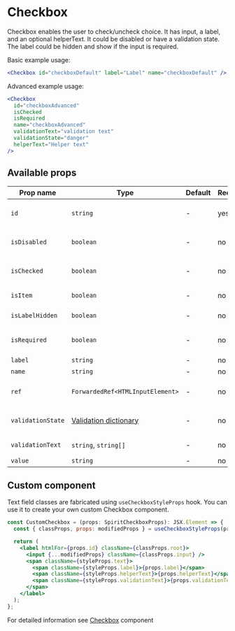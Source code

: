# Checkbox

Checkbox enables the user to check/uncheck choice.
It has input, a label, and an optional helperText.
It could be disabled or have a validation state.
The label could be hidden and show if the input is required.

Basic example usage:

```jsx
<Checkbox id="checkboxDefault" label="Label" name="checkboxDefault" />
```

Advanced example usage:

```jsx
<Checkbox
  id="checkboxAdvanced"
  isChecked
  isRequired
  name="checkboxAdvanced"
  validationText="validation text"
  validationState="danger"
  helperText="Helper text"
/>
```

## Available props

| Prop name         | Type                                           | Default | Required | Description                    |
| ----------------- | ---------------------------------------------- | ------- | -------- | ------------------------------ |
| `id`              | `string`                                       | -       | yes      | Input and label identification |
| `isDisabled`      | `boolean`                                      | -       | no       | Whether is field disabled      |
| `isChecked`       | `boolean`                                      | -       | no       | Whether is field checked       |
| `isItem`          | `boolean`                                      | -       | no       | To render in [Item][item] mode |
| `isLabelHidden`   | `boolean`                                      | -       | no       | Whether is label hidden        |
| `isRequired`      | `boolean`                                      | -       | no       | Whether is field required      |
| `label`           | `string`                                       | -       | no       | Label text                     |
| `name`            | `string`                                       | -       | no       | Input name                     |
| `ref`             | `ForwardedRef<HTMLInputElement>`               | -       | no       | Input element reference        |
| `validationState` | [Validation dictionary][dictionary-validation] | -       | no       | Type of validation state.      |
| `validationText`  | `string`, `string[]`                           | -       | no       | Validation text                |
| `value`           | `string`                                       | -       | no       | Input value                    |

## Custom component

Text field classes are fabricated using `useCheckboxStyleProps` hook. You can use it to create your own custom Checkbox component.

```jsx
const CustomCheckbox = (props: SpiritCheckboxProps): JSX.Element => {
  const { classProps, props: modifiedProps } = useCheckboxStyleProps(props);

  return (
    <label htmlFor={props.id} className={classProps.root}>
      <input {...modifiedProps} className={classProps.input} />
      <span className={styleProps.text}>
        <span className={styleProps.label}>{props.label}</span>
        <span className={styleProps.helperText}>{props.helperText}</span>
        <span className={styleProps.validationText}>{props.validationText}</span>
      </span>
    </label>
  );
};
```

For detailed information see [Checkbox](https://github.com/lmc-eu/spirit-design-system/blob/main/packages/web/src/scss/components/Checkbox/README.md) component

[item]: https://github.com/lmc-eu/spirit-design-system/blob/main/packages/web-react/src/components/Item/README.md
[dictionary-validation]: https://github.com/lmc-eu/spirit-design-system/blob/main/docs/DICTIONARIES.md#validation

